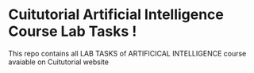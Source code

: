 # Cuitutorial Artificial Intelligence Course Lab Tasks !

This repo contains all LAB TASKS of ARTIFICICAL INTELLIGENCE course avaiable on Cuitutorial
website
